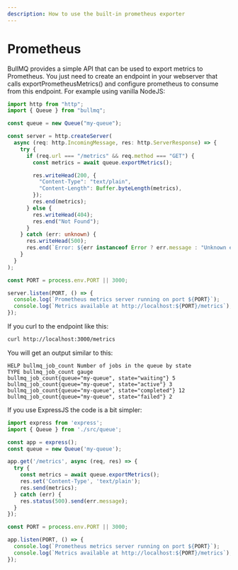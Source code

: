 ```yaml
---
description: How to use the built-in prometheus exporter
---
```


# Prometheus

BullMQ provides a simple API that can be used to export metrics to Prometheus. You just need to create an endpoint in your webserver that calls exportPrometheusMetrics() and configure prometheus to consume from this endpoint. For example using vanilla NodeJS:

```typescript
import http from "http";
import { Queue } from "bullmq";

const queue = new Queue("my-queue");

const server = http.createServer(
  async (req: http.IncomingMessage, res: http.ServerResponse) => {
    try {
      if (req.url === "/metrics" && req.method === "GET") {
        const metrics = await queue.exportMetrics();

        res.writeHead(200, {
          "Content-Type": "text/plain",
          "Content-Length": Buffer.byteLength(metrics),
        });
        res.end(metrics);
      } else {
        res.writeHead(404);
        res.end("Not Found");
      }
    } catch (err: unknown) {
      res.writeHead(500);
      res.end(`Error: ${err instanceof Error ? err.message : "Unknown error"}`);
    }
  }
);

const PORT = process.env.PORT || 3000;

server.listen(PORT, () => {
  console.log(`Prometheus metrics server running on port ${PORT}`);
  console.log(`Metrics available at http://localhost:${PORT}/metrics`);
});
```

If you curl to the endpoint like this:&#x20;

```bash
curl http://localhost:3000/metrics
```

You will get an output similar to this:

```
HELP bullmq_job_count Number of jobs in the queue by state
TYPE bullmq_job_count gauge
bullmq_job_count{queue="my-queue", state="waiting"} 5 
bullmq_job_count{queue="my-queue", state="active"} 3 
bullmq_job_count{queue="my-queue", state="completed"} 12 
bullmq_job_count{queue="my-queue", state="failed"} 2
```

If you use ExpressJS the code is a bit simpler:

```typescript
import express from 'express';
import { Queue } from './src/queue';

const app = express();
const queue = new Queue('my-queue');

app.get('/metrics', async (req, res) => {
  try {
    const metrics = await queue.exportMetrics();
    res.set('Content-Type', 'text/plain');
    res.send(metrics);
  } catch (err) {
    res.status(500).send(err.message);
  }
});

const PORT = process.env.PORT || 3000;

app.listen(PORT, () => {
  console.log(`Prometheus metrics server running on port ${PORT}`);
  console.log(`Metrics available at http://localhost:${PORT}/metrics`);
});
```

